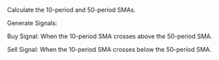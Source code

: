 Calculate the 
10-period and 
50-period SMAs.

Generate Signals:

Buy Signal: When the 10-period SMA crosses above the 50-period SMA.

Sell Signal: When the 10-period SMA crosses below the 50-period SMA.
